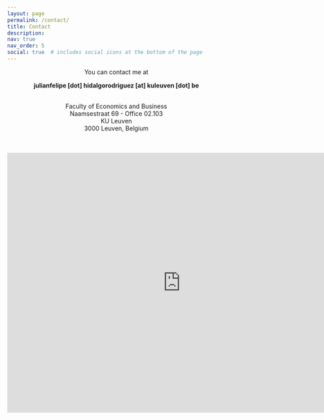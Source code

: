 ```yaml
---
layout: page
permalink: /contact/
title: Contact
description: 
nav: true
nav_order: 5
social: true  # includes social icons at the bottom of the page
---
```


<div style="text-align:center;">
  You can contact me at <br>
  
  <strong>julianfelipe [dot] hidalgorodriguez [at] kuleuven [dot] be</strong> <br> <br>
  
  Faculty of Economics and Business <br>
  Naamsestraat 69 - Office 02.103 <br>
  KU Leuven <br>
  3000 Leuven, Belgium <br><br><br>
 
  <iframe src="https://www.google.com/maps/embed?pb=!1m18!1m12!1m3!1d2929.7405540394657!2d4.700950133553777!3d50.87645098282745!2m3!1f0!2f0!3f0!3m2!1i1024!2i768!4f13.1!3m3!1m2!1s0x47c1614ce32b4961%3A0x7a0bdc82aeb930eb!2sDepartment%20of%20Economics%20KU%20Leuven!5e0!3m2!1sen!2sbe!4v1681772106554!5m2!1sen!2sbe" width="800" height="600" style="border:0;" allowfullscreen="" loading="lazy" referrerpolicy="no-referrer-when-downgrade"></iframe>
</div>
